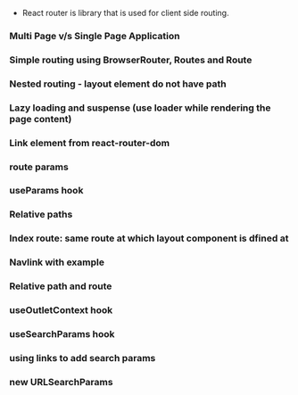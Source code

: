 - React router is library that is used for client side routing.

### Multi Page v/s Single Page Application

### Simple routing using BrowserRouter, Routes and Route

### Nested routing - layout element do not have path

### Lazy loading and suspense (use loader while rendering the page content)

### Link element from react-router-dom

### route params

### useParams hook

### Relative paths

### Index route: same route at which layout component is dfined at

### Navlink with example
### Relative path and route

### useOutletContext hook

### useSearchParams hook 

### using links to add search params
### new URLSearchParams


